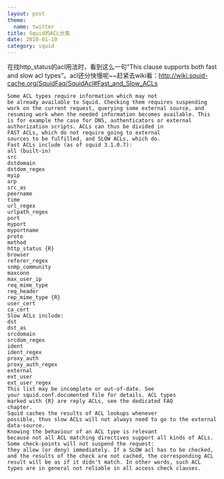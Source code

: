```yaml
---
layout: post
theme:
  name: twitter
title: Squid的ACL分类
date: 2010-01-10
category: squid
---
```


在找http_status的acl用法时，看到这么一句“This clause supports both fast and slow acl types”。acl还分快慢呢~~赶紧去wiki看：<a href="http://wiki.squid-cache.org/SquidFaq/SquidAcl#Fast_and_Slow_ACLs">http://wiki.squid-cache.org/SquidFaq/SquidAcl#Fast_and_Slow_ACLs</a>

    Some ACL types require information which may not
    be already available to Squid. Checking them requires suspending
    work on the current request, querying some external source, and
    resuming work when the needed information becomes available. This
    is for example the case for DNS, authenticators or external
    authorization scripts. ACLs can thus be divided in
    FAST ACLs, which do not require going to external
    sources to be fulfilled, and SLOW ACLs, which do.
    Fast ACLs include (as of squid 3.1.0.7):
    all (built-in)
    src
    dstdomain
    dstdom_regex
    myip
    arp
    src_as
    peername
    time
    url_regex
    urlpath_regex
    port
    myport
    myportname
    proto
    method
    http_status {R}
    browser
    referer_regex
    snmp_community
    maxconn
    max_user_ip
    req_mime_type
    req_header
    rep_mime_type {R}
    user_cert
    ca_cert
    Slow ACLs include:
    dst
    dst_as
    srcdomain
    srcdom_regex
    ident
    ident_regex
    proxy_auth
    proxy_auth_regex
    external
    ext_user
    ext_user_regex
    This list may be incomplete or out-of-date. See
    your squid.conf.documented file for details. ACL types
    marked with {R} are reply ACLs, see the dedicated FAQ
    chapter.
    Squid caches the results of ACL lookups whenever
    possible, thus slow ACLs will not always need to go to the external
    data-source.
    Knowing the behaviour of an ACL type is relevant
    because not all ACL matching directives support all kinds of ACLs.
    Some check-points will not suspend the request:
    they allow (or deny) immediately. If a SLOW acl has to be checked,
    and the results of the check are not cached, the corresponding ACL
    result will be as if it didn't match. In other words, such ACL
    types are in general not reliable in all access check clauses.
    
    
